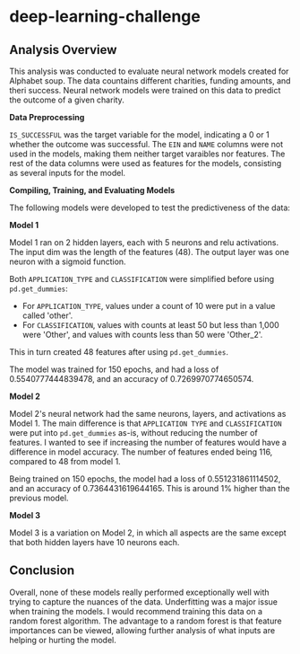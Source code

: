 # deep-learning-challenge

## Analysis Overview

This analysis was conducted to evaluate neural network models created for Alphabet soup. The data countains different charities, funding amounts, and theri success. Neural network models were trained on this data to predict the outcome of a given charity.

**Data Preprocessing**

`IS_SUCCESSFUL` was the target variable for the model, indicating a 0 or 1 whether the outcome was successful. The `EIN` and `NAME` columns were not used in the models, making them neither target varaibles nor features. The rest of the data columns were used as features for the models, consisting as several inputs for the model.

**Compiling, Training, and Evaluating Models**

The following models were developed to test the predictiveness of the data:

**Model 1**

Model 1 ran on 2 hidden layers, each with 5 neurons and relu activations. The input dim was the length of the features (48). The output layer was one neuron with a sigmoid function.

Both `APPLICATION_TYPE` and `CLASSIFICATION` were simplified before using `pd.get_dummies`:

- For `APPLICATION_TYPE`, values under a count of 10 were put in a value called 'other'.
- For `CLASSIFICATION`, values with counts at least 50 but less than 1,000 were 'Other', and values with counts less than 50 were 'Other_2'.

This in turn created 48 features after using `pd.get_dummies`.

The model was trained for 150 epochs, and had a loss of 0.5540777444839478, and an accuracy of 0.7269970774650574.

**Model 2**

Model 2's neural network had the same neurons, layers, and activations as Model 1. The main difference is that `APPLICATION TYPE` and `CLASSIFICATION` were put into `pd.get_dummies` as-is, without reducing the number of features. I wanted to see if increasing the number of features would have a difference in model accuracy. The number of features ended being 116, compared to 48 from model 1.

Being trained on 150 epochs, the model had a loss of 0.551231861114502, and an accuracy of 0.7364431619644165. This is around 1% higher than the previous model.

**Model 3**

Model 3 is a variation on Model 2, in which all aspects are the same except that both hidden layers have 10 neurons each.


## Conclusion

Overall, none of these models really performed exceptionally well with trying to capture the nuances of the data. Underfitting was a major issue when training the models. I would recommend training this data on a random forest algorithm. The advantage to a random forest is that feature importances can be viewed, allowing further analysis of what inputs are helping or hurting the model.